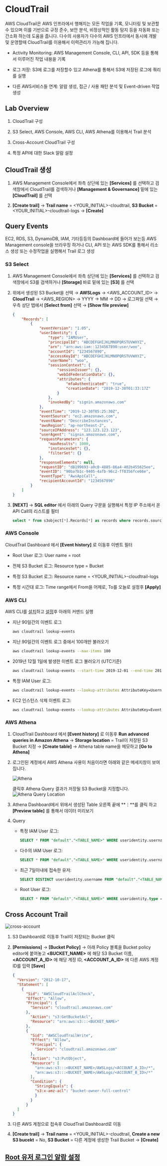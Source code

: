 # CloudTrail

AWS CloudTrail은 AWS 인프라에서 행해지는 모든 작업을 기록, 모니터링 및 보관할 수 있으며 이를 기반으로 규정 준수, 보안 분석, 비정상적인 활동 탐지 등을 자동화 또는 간소화 하는데 도움을 줍니다. 다수의 사용자가 다수의 AWS 인프라에서 동시에 개발 및 운영할때 CloudTrail를 이용해서 이력관리가 가능해 집니다.

- Activity Monitoring: AWS Management Console, CLI, API, SDK 등을 통해서 이루어진 작업 내용을 기록

- 로그 저장: S3에 로그를 저장할수 있고 Athena를 통해서 S3에 저장된 로그에 쿼리를 실행

- 다른 AWS서비스들 연계: 알람 생성, 접근 / 사용 패턴 분석 및 Event-driven 작업 생성

## Lab Overview

1. CloudTrail 구성

2. S3 Select, AWS Console, AWS CLI, AWS Athena를 이용해서 Trail 분석

3. Cross-Account CloudTrail 구성

4. 특정 API에 대한 Slack 알람 설정

## CloudTrail 생성

1. AWS Management Console에서 좌측 상단에 있는 **[Services]** 를 선택하고 검색창에서 CloudTrail를 검색하거나 **[Management & Governance]** 밑에 있는 **[CloudTrail]** 를 선택

2. **[Create trail]** &rightarrow; **Trail name** = <YOUR_INITIAL>-cloudtrail, **S3 Bucket** = <YOUR_INITIAL>-cloudtrail-logs &rightarrow; **[Create]**

## Query Events

EC2, RDS, S3, DynamoDB, IAM, 기타등등의 Dashboard에 들어가 보는등 AWS Management console을 브라우징 하거나 CLI, API 또는 AWS SDK를 통해서 리소스 생성 또는 수정작업을 실행해서 Trail 로그 생성

### S3 Select

1. AWS Management Console에서 좌측 상단에 있는 **[Services]** 를 선택하고 검색창에서 S3를 검색하거나 **[Storage]** 바로 밑에 있는 **[S3]** 를 선택

2. 위에서 생성된 S3 Bucket을 선택 &rightarrow; **AWSLogs** &rightarrow; <AWS_ACCOUNT_ID> &rightarrow; **CloudTrail** &rightarrow; <AWS_REGION> &rightarrow; YYYY &rightarrow; MM &rightarrow; DD &rightarrow; 로그파일 선택 &rightarrow; 우측 상단 탭에서 **[Select from]** 선택 &rightarrow; **[Show file preview]**

    ```json
    {
        "Records": [
            {
                "eventVersion": "1.05",
                "userIdentity": {
                    "type": "IAMUser",
                    "principalId": "ABCDEFGHIJKLMNOPQRSTUVWXYZ",
                    "arn": "arn:aws:iam::1234567890:user/woo",
                    "accountId": "1234567890",
                    "accessKeyId": "ABCDEFGHIJKLMNOPQRSTUVWXYZ",
                    "userName": "woo",
                    "sessionContext": {
                        "sessionIssuer": {},
                        "webIdFederationData": {},
                        "attributes": {
                            "mfaAuthenticated": "true",
                            "creationDate": "2019-12-30T01:33:17Z"
                        }
                    },
                    "invokedBy": "signin.amazonaws.com"
                },
                "eventTime": "2019-12-30T05:25:30Z",
                "eventSource": "ec2.amazonaws.com",
                "eventName": "DescribeInstances",
                "awsRegion": "ap-northeast-2",
                "sourceIPAddress": "123.123.123.123",
                "userAgent": "signin.amazonaws.com",
                "requestParameters": {
                    "maxResults": 1000,
                    "instancesSet": {},
                    "filterSet": {}
                },
                "responseElements": null,
                "requestID": "d8199693-a9c0-4885-86a4-402b455625ee",
                "eventID": "90ba7b1c-9405-4afb-96c2-ff0356fce66e",
                "eventType": "AwsApiCall",
                "recipientAccountId": "1234567890"
            }
        ]
    }
    ```

3. **[NEXT]** &rightarrow; **SQL editor** 에서 아래의 Query 구문을 실행해서 특정 IP 주소에서 온 API Call의 리스트를 필터

    ```sql
    select * from s3object[*].Records[*] as records where records.sourceIPAddress != '<YOUR_IP_ADDRESS>';
    ```

### AWS Console

CloudTrail Dashboard 에서 **[Event history]** 로 이동후 이벤트 필터

- Root User 로그: User name = root

- 전체 S3 Bucket 로그: Resource type = Bucket

- 특정 S3 Bucket 로그: Resource name = <YOUR_INITIAL>-cloudtrail-logs

- 특정 시간대 로그: Time range에서 From을 어제로, To를 오늘로 설정후  **[Apply]**

### AWS CLI

AWS CLI를 [설치](https://docs.aws.amazon.com/cli/latest/userguide/install-cliv1.html)하고 [설정](https://docs.aws.amazon.com/cli/latest/userguide/cli-chap-configure.html)후 아래의 커맨드 실행

- 지난 90일간의 이벤트 로그

    ```bash
    aws cloudtrail lookup-events
    ```

- 지난 90일간의 이벤트 로그 중에서 100개만 불러오기

    ```bash
    aws cloudtrail lookup-events --max-items 100
    ```

- 2019년 12월 1일에 발생한 이벤트 로그 불러오기 (UTC기준)

    ```bash
    aws cloudtrail lookup-events --start-time 2019-12-01 --end-time 2019-12-02
    ```

- 특정 IAM User 로그:

    ```bash
    aws cloudtrail lookup-events --lookup-attributes AttributeKey=Username,AttributeValue=<USERNAME>
    ```

- EC2 인스턴스 삭제 이벤트 로그:

    ```bash
    aws cloudtrail lookup-events --lookup-attributes AttributeKey=EventName,AttributeValue=TerminateInstances
    ```

### AWS Athena

1. CloudTrail Dashboard 에서 **[Event history]** 로 이동후 **Run advanced queries in Amazon Athena** &rightarrow; **Storage location** = Trail이 저장된 S3 Bucket 지정 &rightarrow; **[Create table]** &rightarrow; Athena table name을 메모하고  **[Go to Athena]**

2. 로그인된 계정에서 AWS Athena 사용이 처음이라면 아래와 같은 메세지창이 보여집니다.

    ![Athena](media/athena.png)

    클릭후 Athena Query 결과가 저장될 S3 Bucket을 지정합니다.
    ![Athena Query Location](media/athena-s3.png)

3. Athena Dashboard에서 위에서 생성된 Table 오른쪽 끝에 **⋮**를 클릭 하고 **[Preview table]** 를 통해서 데이터 미리보기

4. Query

    - 특정 IAM User 로그:

        ```sql
        SELECT * FROM "default"."<TABLE_NAME>" WHERE useridentity.username = '<USERNAME>';
        ```

    - 다수의 IAM User 로그:

        ```sql
        SELECT * FROM "default"."<TABLE_NAME>" WHERE useridentity.username = '<USERNAME_1>' OR useridentity.username = '<USERNAME_2>';
        ```

    - 최근 7일이내에 접속한 유저:

        ```sql
        SELECT DISTINCT useridentity.username FROM "default"."<TABLE_NAME>" WHERE from_iso8601_timestamp(eventtime) > date_add('day', -7, now());
        ```

    - Root User 로그:

        ```sql
        SELECT * FROM "default"."<TABLE_NAME>" WHERE useridentity.type = 'Root';
        ```

## Cross Account Trail

![cross-account](media/cross-account.png)

1. S3 Dashboard로 이동후 Trail이 저장되는 Bucket 클릭

2. **[Permissions]** &rightarrow; **[Bucket Policy]** &rightarrow; 아래 Policy 블록을 Bucket policy editor에 붙여놓고 **<BUCKET_NAME>** 에 해당 S3 Bucket 이름, **<ACCOUNT_A_ID>** 에 해당 계정 ID, **<ACCOUNT_A_ID>** 에 다른 AWS 계정 ID를 입력 **[Save]**

    ```json
    {
      "Version": "2012-10-17",
      "Statement": [
        {
          "Sid": "AWSCloudTrailAclCheck",
          "Effect": "Allow",
          "Principal": {
            "Service": "cloudtrail.amazonaws.com"
          },
            "Action": "s3:GetBucketAcl",
            "Resource": "arn:aws:s3:::<BUCKET_NAME>"
          },
          {
            "Sid": "AWSCloudTrailWrite",
            "Effect": "Allow",
            "Principal": {
              "Service": "cloudtrail.amazonaws.com"
            },
            "Action": "s3:PutObject",
            "Resource": [
              "arn:aws:s3:::<BUCKET_NAME>/AWSLogs/<ACCOUNT_A_ID>/*",
              "arn:aws:s3:::<BUCKET_NAME>/AWSLogs/<ACCOUNT_B_ID>/*"
            ],
            "Condition": {
              "StringEquals": {
              "s3:x-amz-acl": "bucket-owner-full-control"
              }
            }
          }
      ]
    }
    ```

3. 다른 AWS 계정으로 접속후 CloudTrail Dashboard로 이동

4. **[Create trail]** &rightarrow; **Trail name** = <YOUR_INITIAL>-cloudtrail, **Create a new S3 bucekt** = No, **S3 Bucket** = 다른 계정에 생성한 Trail Bucket &rightarrow; **[Create]**

## [Root 유저 로그인 알람 설정](https://github.com/fitcloud/aws-root-account-best-practice#root-%EC%9C%A0%EC%A0%80-%EB%A1%9C%EA%B7%B8%EC%9D%B8-slack-%EC%95%8C%EB%9E%8C-%EC%84%A4%EC%A0%95)
